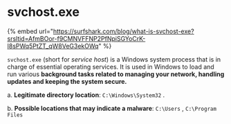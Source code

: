 # svchost.exe

{% embed url="https://surfshark.com/blog/what-is-svchost-exe?srsltid=AfmBOor-f9CMNVFFNP2PfNpiSGYoCrK-I8sPWq5PtZT_qW8VeG3ekOWq" %}

`svchost.exe` (short for _service host_) is a Windows system process that is in charge of essential operating services. It is used in Windows to load and run various **background tasks related to managing your network, handling updates and keeping the system secure.**

a. **Legitimate directory location**: `C:\Windows\System32` .&#x20;

b. **Possible locations that may indicate a malware**: `C:\Users` , `C:\Program Files`

